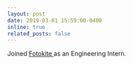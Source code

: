 ```yaml
---
layout: post
date: 2019-03-01 15:59:00-0400
inline: true
related_posts: false
---
```


Joined <a href="https://fotokite.com/"> Fotokite </a> as an Engineering Intern.